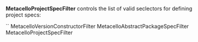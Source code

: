 **MetacelloProjectSpecFilter** controls the list of valid seclectors for defining project specs:

``
MetacelloVersionConstructorFilter
  MetacelloAbstractPackageSpecFilter
    MetacelloProjectSpecFilter
```